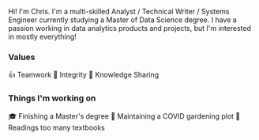 

<!--
**chrismlam/chrismlam** is a ✨ _special_ ✨ repository because its `README.md` (this file) appears on your GitHub profile.

Here are some ideas to get you started:

- 🔭 I’m currently working on ...
- 🌱 I’m currently learning ...
- 👯 I’m looking to collaborate on ...
- 🤔 I’m looking for help with ...
- 💬 Ask me about ...
- 📫 How to reach me: ...
- 😄 Pronouns: ...
- ⚡ Fun fact: ...
-->

Hi! I'm Chris. I'm a multi-skilled Analyst / Technical Writer / Systems Engineer currently studying a Master of Data Science degree. I have a passion working in data analytics products and projects, but I'm interested in mostly everything!

### Values

👍 Teamwork
🧠 Integrity
🍩 Knowledge Sharing

### Things I'm working on 

🎓 Finishing a Master's degree
🌱 Maintaining a COVID gardening plot
📗 Readings too many textbooks

